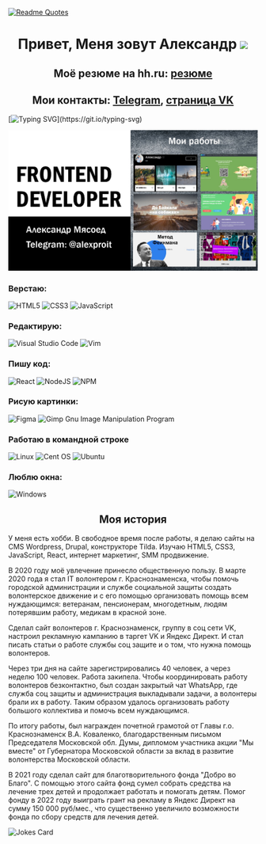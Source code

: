 [![Readme Quotes](https://quotes-github-readme.vercel.app/api?type=horizontal&theme=dark)](https://github.com/piyushsuthar/github-readme-quotes)


<h1 align="center">Привет, Меня зовут Александр
<img src="https://github.com/blackcater/blackcater/raw/main/images/Hi.gif" height="32"/></h1>
<h2 align="center">Моё резюме на hh.ru: <a target="_blank" href="https://hh.ru/resume/7cffa8beff09c2630b0039ed1f63534d467041">резюме</a></h2>
<h2 align="center">Мои контакты: <a target="_blank" href="https://t.me/Aleksandr_Myasoed">Telegram</a>, <a target="_blank" href="https://vk.com/amyasoed">страница VK</a> </h2>

[![Typing SVG](https://readme-typing-svg.herokuapp.com?lines=%D0%AF+Frontend+%D1%80%D0%B0%D0%B7%D1%80%D0%B0%D0%B1%D0%BE%D1%82%D1%87%D0%B8%D0%BA.;%D0%92%D0%B5%D1%80%D1%81%D1%82%D0%B0%D1%8E+%D0%B2+HTML%2C+CSS%2C+JSX.;%D0%9F%D0%B8%D1%88%D1%83+%D0%BA%D0%BE%D0%B4+%D0%BD%D0%B0+React.;%E2%9A%A1%D0%98%D1%89%D1%83+%D1%80%D0%B0%D0%B1%D0%BE%D1%82%D1%83.)](https://git.io/typing-svg)

![Я веб разработчик](https://github.com/myasoedas/myasoedas/blob/main/github003.jpg)

### Верстаю:
![HTML5](https://img.shields.io/badge/html5-%23E34F26.svg?style=for-the-badge&logo=html5&logoColor=white)
![CSS3](https://img.shields.io/badge/css3-%231572B6.svg?style=for-the-badge&logo=css3&logoColor=white)
![JavaScript](https://img.shields.io/badge/javascript-%23323330.svg?style=for-the-badge&logo=javascript&logoColor=%23F7DF1E)

### Редактирую:
![Visual Studio Code](https://img.shields.io/badge/Visual%20Studio%20Code-0078d7.svg?style=for-the-badge&logo=visual-studio-code&logoColor=white)
![Vim](https://img.shields.io/badge/VIM-%2311AB00.svg?style=for-the-badge&logo=vim&logoColor=white)

### Пишу код:
![React](https://img.shields.io/badge/react-%2320232a.svg?style=for-the-badge&logo=react&logoColor=%2361DAFB)
![NodeJS](https://img.shields.io/badge/node.js-6DA55F?style=for-the-badge&logo=node.js&logoColor=white)
![NPM](https://img.shields.io/badge/NPM-%23000000.svg?style=for-the-badge&logo=npm&logoColor=white)

### Рисую картинки:
![Figma](https://img.shields.io/badge/figma-%23F24E1E.svg?style=for-the-badge&logo=figma&logoColor=white)
![Gimp Gnu Image Manipulation Program](https://img.shields.io/badge/Gimp-657D8B?style=for-the-badge&logo=gimp&logoColor=FFFFFF)

### Работаю в командной строке
![Linux](https://img.shields.io/badge/Linux-FCC624?style=for-the-badge&logo=linux&logoColor=black)
![Cent OS](https://img.shields.io/badge/cent%20os-002260?style=for-the-badge&logo=centos&logoColor=F0F0F0)
![Ubuntu](https://img.shields.io/badge/Ubuntu-E95420?style=for-the-badge&logo=ubuntu&logoColor=white)

### Люблю окна:
![Windows](https://img.shields.io/badge/Windows-0078D6?style=for-the-badge&logo=windows&logoColor=white)

<h2 align="center">Моя история</h2>

<p>У меня есть хобби. В свободное время после работы, я делаю сайты на CMS Wordpress, Drupal, конструкторе Tilda. Изучаю HTML5, CSS3, JavaScript, React, интернет маркетинг, SMM продвижение.</p>

<p>В 2020 году моё увлечение принесло общественную пользу. В марте 2020 года я стал IT волонтером г. Краснознаменска, чтобы помочь городской администрации и службе социальной защиты создать волонтерское движение и с его помощью организовать помощь всем нуждающимся: ветеранам, пенсионерам, многодетным, людям потерявшим работу, медикам в красной зоне.</p>

<p>Сделал сайт волонтеров г. Краснознаменск, группу в соц сети VK, настроил рекламную кампанию в таргет VK и Яндекс Директ. И стал писать статьи о работе службы соц защите и о том, что нужна помощь волонтеров.</p>
<p>Через три дня на сайте зарегистрировались 40 человек, а через неделю 100 человек. Работа закипела. Чтобы координировать работу волонтеров безконтактно, был создан закрытый чат WhatsApp, где служба соц защиты и администрация выкладывали задачи, а волонтеры брали их в работу. Таким образом удалось организовать работу большого коллектива и помочь всем нуждающимся.</p>

<p>По итогу работы, был награжден почетной грамотой от Главы г.о. Краснознаменск В.А. Коваленко, благодарственным письмом Председателя Московской обл. Думы, дипломом участника акции "Мы вместе" от Губернатора Московской области за вклад в развитие волонтерства Московской области.</p>

<p>В 2021 году сделал сайт для благотворительного фонда "Добро во Благо". С помощью этого сайта фонд сумел собрать средства на лечение трех детей и продолжает работать и помогать детям. Помог фонду в 2022 году выиграть грант на рекламу в Яндекс Директ на сумму 150 000 руб/мес., что существенно увеличило возможности фонда по сбору средств для лечения детей.</p>

![Jokes Card](https://readme-jokes.vercel.app/api)



<!--
**myasoedas/myasoedas** is a ✨ _special_ ✨ repository because its `README.md` (this file) appears on your GitHub profile.

Here are some ideas to get you started:

- 🔭 I’m currently working on ...
- 🌱 I’m currently learning ...
- 👯 I’m looking to collaborate on ...
- 🤔 I’m looking for help with ...
- 💬 Ask me about ...
- 📫 How to reach me: ...
- 😄 Pronouns: ...
- ⚡ Fun fact: ...
-->
